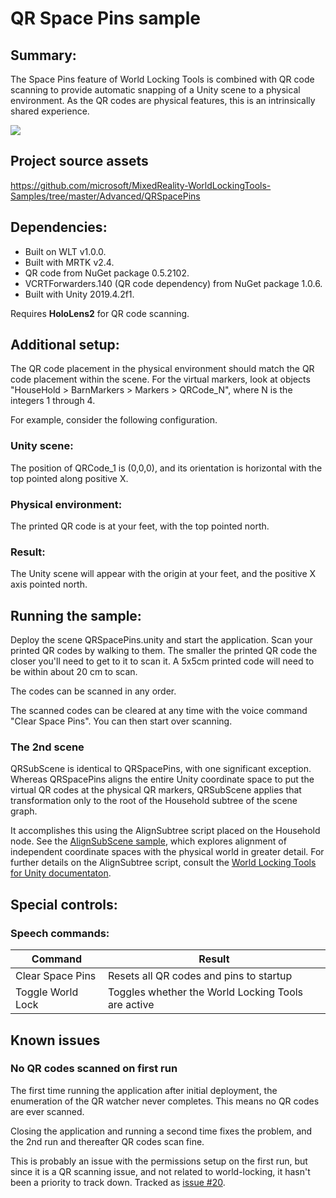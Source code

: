 # QR Space Pins sample

## Summary:

The Space Pins feature of World Locking Tools is combined with QR code scanning to provide automatic snapping of a Unity scene to a physical environment. As the QR codes are physical features, this is an intrinsically shared experience. 

![](~/DocGen/Images/Screens/QRScanCabinet.jpg)

## Project source assets

https://github.com/microsoft/MixedReality-WorldLockingTools-Samples/tree/master/Advanced/QRSpacePins

## Dependencies:
* Built on WLT v1.0.0.
* Built with MRTK v2.4.
* QR code from NuGet package 0.5.2102.
* VCRTForwarders.140 (QR code dependency) from NuGet package 1.0.6. 
* Built with Unity 2019.4.2f1.

Requires **HoloLens2** for QR code scanning.

## Additional setup:

The QR code placement in the physical environment should match the QR code placement within the scene. For the virtual markers, look at objects "HouseHold > BarnMarkers > Markers > QRCode_N", where N is the integers 1 through 4. 

For example, consider the following configuration.

### Unity scene:
The position of QRCode_1 is (0,0,0), and its orientation is horizontal with the top pointed along positive X.

### Physical environment:
The printed QR code is at your feet, with the top pointed north.

### Result:
The Unity scene will appear with the origin at your feet, and the positive X axis pointed north.

## Running the sample:

Deploy the scene QRSpacePins.unity and start the application. Scan your printed QR codes by walking to them. The smaller the printed QR code the closer you'll need to get to it to scan it. A 5x5cm printed code will need to be within about 20 cm to scan.

The codes can be scanned in any order.

The scanned codes can be cleared at any time with the voice command "Clear Space Pins". You can then start over scanning.

### The 2nd scene

QRSubScene is identical to QRSpacePins, with one significant exception. Whereas QRSpacePins aligns the entire Unity coordinate space to put the virtual QR codes at the physical QR markers, QRSubScene applies that transformation only to the root of the Household subtree of the scene graph.

It accomplishes this using the AlignSubtree script placed on the Household node. See the [AlignSubScene sample](../AlignSubScene/AlignSubScene.md), which explores alignment of independent coordinate spaces with the physical world in greater detail. For further details on the AlignSubtree script, consult the [World Locking Tools for Unity documentaton](https://microsoft.github.io/MixedReality-WorldLockingTools-Unity/DocGen/Temp/api/Microsoft.MixedReality.WorldLocking.Examples.AlignSubtree.html?q=alignsubtree).

## Special controls:

### Speech commands:

| Command              | Result
|----------------------|------------------------------------------------------
| Clear Space Pins     | Resets all QR codes and pins to startup
| Toggle World Lock    | Toggles whether the World Locking Tools are active

## Known issues

### No QR codes scanned on first run

The first time running the application after initial deployment, the enumeration of the QR watcher never completes. This means no QR codes are ever scanned.

Closing the application and running a second time fixes the problem, and the 2nd run and thereafter QR codes scan fine.

This is probably an issue with the permissions setup on the first run, but since it is a QR scanning issue, and not related to world-locking, it hasn't been a priority to track down. Tracked as [issue #20](https://github.com/microsoft/MixedReality-WorldLockingTools-Samples/issues/20).